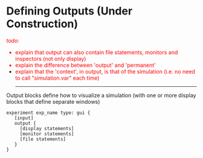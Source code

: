 
# Defining Outputs (Under Construction)
<font color='red'><i>todo</i>:<br>
<ul><li>explain that output can also contain file statements, monitors and inspectors (not only display)<br>
</li><li>explain the difference between 'output' and 'permanent'<br>
</li><li>explain that the 'context', in output, is that of the simulation (i.e. no need to call "simulation.var" each time)<br>
</font>
<hr /></li></ul>




Output blocks define how to visualize a simulation (with one or more display blocks that define separate windows)
```
experiment exp_name type: gui {
   [input]
   output {
     [display statements]
     [monitor statements]
     [file statements]
   }
}
```
